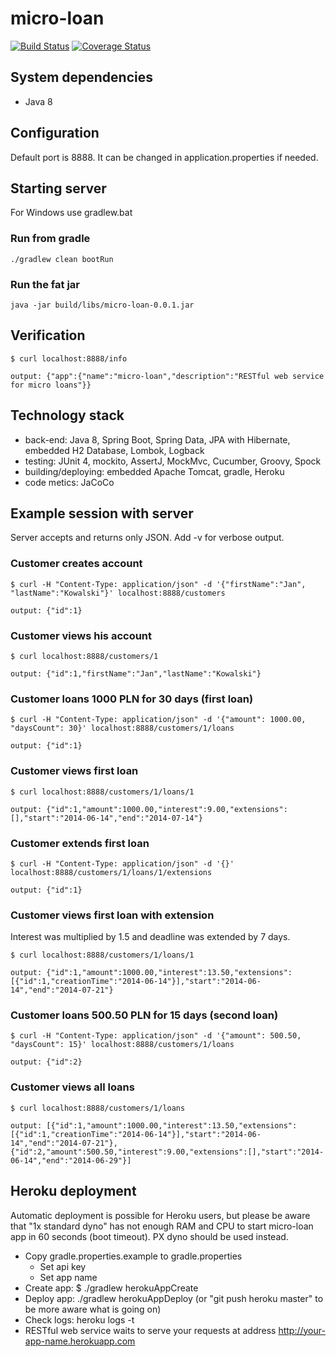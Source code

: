 # micro-loan
[![Build Status](https://travis-ci.org/dst/micro-loan.svg)](https://travis-ci.org/dst/micro-loan)
[![Coverage Status](https://coveralls.io/repos/dst/micro-loan/badge.png)](https://coveralls.io/r/dst/micro-loan)

## System dependencies
- Java 8

## Configuration
Default port is 8888. It can be changed in application.properties if needed.

## Starting server
For Windows use gradlew.bat

### Run from gradle
    ./gradlew clean bootRun

### Run the fat jar
    java -jar build/libs/micro-loan-0.0.1.jar

## Verification
    $ curl localhost:8888/info
    
    output: {"app":{"name":"micro-loan","description":"RESTful web service for micro loans"}}

## Technology stack
- back-end: Java 8, Spring Boot, Spring Data, JPA with Hibernate, embedded H2 Database, Lombok, Logback
- testing: JUnit 4, mockito, AssertJ, MockMvc, Cucumber, Groovy, Spock
- building/deploying: embedded Apache Tomcat, gradle, Heroku
- code metics: JaCoCo

## Example session with server
Server accepts and returns only JSON. Add -v for verbose output.

### Customer creates account
    $ curl -H "Content-Type: application/json" -d '{"firstName":"Jan", "lastName":"Kowalski"}' localhost:8888/customers
    
    output: {"id":1}

### Customer views his account
    $ curl localhost:8888/customers/1
    
    output: {"id":1,"firstName":"Jan","lastName":"Kowalski"}

### Customer loans 1000 PLN for 30 days (first loan)
    $ curl -H "Content-Type: application/json" -d '{"amount": 1000.00, "daysCount": 30}' localhost:8888/customers/1/loans
    
    output: {"id":1}

### Customer views first loan
    $ curl localhost:8888/customers/1/loans/1
    
    output: {"id":1,"amount":1000.00,"interest":9.00,"extensions":[],"start":"2014-06-14","end":"2014-07-14"}
    
### Customer extends first loan
    $ curl -H "Content-Type: application/json" -d '{}' localhost:8888/customers/1/loans/1/extensions
    
    output: {"id":1}
    
### Customer views first loan with extension
Interest was multiplied by 1.5 and deadline was extended by 7 days.
 
    $ curl localhost:8888/customers/1/loans/1
    
    output: {"id":1,"amount":1000.00,"interest":13.50,"extensions":[{"id":1,"creationTime":"2014-06-14"}],"start":"2014-06-14","end":"2014-07-21"}

### Customer loans 500.50 PLN for 15 days (second loan)
    $ curl -H "Content-Type: application/json" -d '{"amount": 500.50, "daysCount": 15}' localhost:8888/customers/1/loans
    
    output: {"id":2}

### Customer views all loans
    $ curl localhost:8888/customers/1/loans
    
    output: [{"id":1,"amount":1000.00,"interest":13.50,"extensions":[{"id":1,"creationTime":"2014-06-14"}],"start":"2014-06-14","end":"2014-07-21"},{"id":2,"amount":500.50,"interest":9.00,"extensions":[],"start":"2014-06-14","end":"2014-06-29"}]

## Heroku deployment
Automatic deployment is possible for Heroku users, but please be aware that "1x standard dyno"
has not enough RAM and CPU to start micro-loan app in 60 seconds (boot timeout).
PX dyno should be used instead.

- Copy gradle.properties.example to gradle.properties
    - Set api key
    - Set app name
- Create app: $ ./gradlew herokuAppCreate
- Deploy app: ./gradlew herokuAppDeploy (or "git push heroku master" to be more aware what is going on)
- Check logs: heroku logs -t
- RESTful web service waits to serve your requests at address http://your-app-name.herokuapp.com
